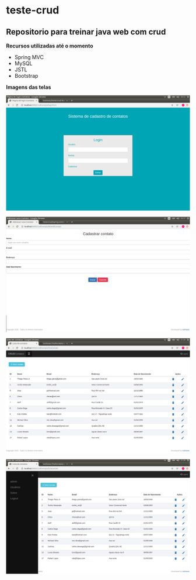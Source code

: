 # teste-crud
## Repositorio para treinar java web com crud

**Recursos utilizadas até o momento**

* Spring MVC
* MySQL
* JSTL
* Bootstrap

**Imagens das telas**

![Test Image 1](https://github.com/toshiows/teste-crud/blob/master/Captura%20de%20tela%20de%202020-04-14%2020-53-48.png)

![Test Image 2](https://github.com/toshiows/teste-crud/blob/master/Captura%20de%20tela%20de%202020-04-14%2020-57-08.png)

![Test Image 3](https://github.com/toshiows/teste-crud/blob/master/Captura%20de%20tela%20de%202020-04-14%2021-28-17.png)

![Test Image 4](https://github.com/toshiows/teste-crud/blob/master/Captura%20de%20tela%20de%202020-04-14%2021-28-31.png)
